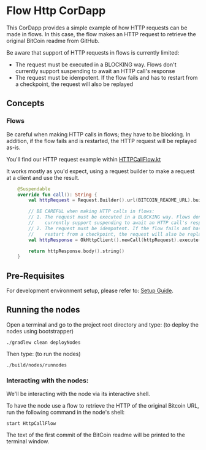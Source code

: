 # Flow Http CorDapp

This CorDapp provides a simple example of how HTTP requests can be made in flows. In this case, the flow makes an HTTP
request to retrieve the original BitCoin readme from GitHub.

Be aware that support of HTTP requests in flows is currently limited:

* The request must be executed in a BLOCKING way. Flows don't currently support suspending to await an HTTP call's
  response
* The request must be idempotent. If the flow fails and has to restart from a checkpoint, the request will also be
  replayed



## Concepts


### Flows

Be careful when making HTTP calls in flows; they have to be blocking.
In addition, if the flow fails and is restarted, the HTTP request will be replayed as-is.

You'll find our HTTP request example within [HTTPCallFlow.kt](./workflows-kotlin/src/main/kotlin/com/flowhttp/HttpCallFlow.kt)

It works mostly as you'd expect, using a request builder to make a request at a client and use the result.

```kotlin
    @Suspendable
    override fun call(): String {
        val httpRequest = Request.Builder().url(BITCOIN_README_URL).build()

        // BE CAREFUL when making HTTP calls in flows:
        // 1. The request must be executed in a BLOCKING way. Flows don't
        //    currently support suspending to await an HTTP call's response
        // 2. The request must be idempotent. If the flow fails and has to
        //    restart from a checkpoint, the request will also be replayed
        val httpResponse = OkHttpClient().newCall(httpRequest).execute()

        return httpResponse.body().string()
    }

```




## Pre-Requisites

For development environment setup, please refer to: [Setup Guide](https://docs.corda.net/getting-set-up.html).


## Running the nodes


Open a terminal and go to the project root directory and type: (to deploy the nodes using bootstrapper)
```
./gradlew clean deployNodes
```
Then type: (to run the nodes)
```
./build/nodes/runnodes
```

### Interacting with the nodes:

We'll be interacting with the node via its interactive shell.

To have the node use a flow to retrieve the HTTP of the original Bitcoin URL, run the following command in the node's
shell:

    start HttpCallFlow

The text of the first commit of the BitCoin readme will be printed to the terminal window.
